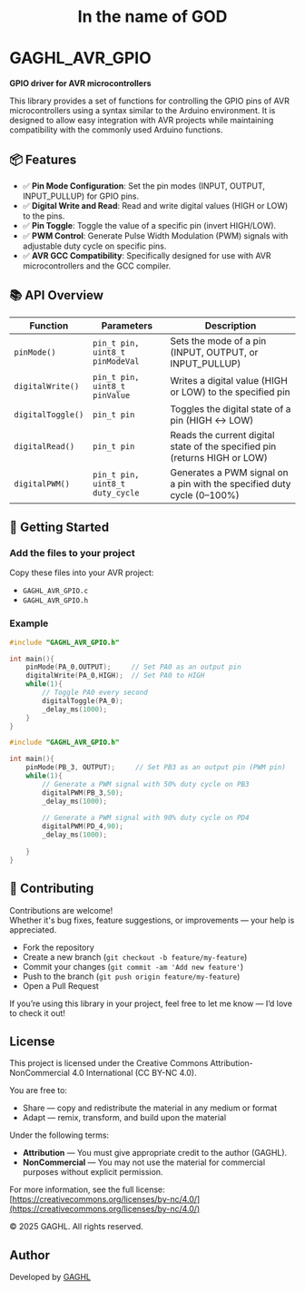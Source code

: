 <h1 align="center">In the name of GOD</h1>

# GAGHL_AVR_GPIO

**GPIO driver for AVR microcontrollers**

This library provides a set of functions for controlling the GPIO pins of AVR microcontrollers using a syntax similar to the Arduino environment. It is designed to allow easy integration with AVR projects while maintaining compatibility with the commonly used Arduino functions.

## 📦 Features

- ✅ **Pin Mode Configuration**: Set the pin modes (INPUT, OUTPUT, INPUT_PULLUP) for GPIO pins.
- ✅ **Digital Write and Read**: Read and write digital values (HIGH or LOW) to the pins.
- ✅ **Pin Toggle**: Toggle the value of a specific pin (invert HIGH/LOW).
- ✅ **PWM Control**: Generate Pulse Width Modulation (PWM) signals with adjustable duty cycle on specific pins.
- ✅ **AVR GCC Compatibility**: Specifically designed for use with AVR microcontrollers and the GCC compiler.

## 📚 API Overview

| Function          | Parameters                      | Description                                                                |
| ----------------- | ------------------------------- | -------------------------------------------------------------------------- |
| `pinMode()`       | `pin_t pin, uint8_t pinModeVal` | Sets the mode of a pin (INPUT, OUTPUT, or INPUT\_PULLUP)                   |
| `digitalWrite()`  | `pin_t pin, uint8_t pinValue`   | Writes a digital value (HIGH or LOW) to the specified pin                  |
| `digitalToggle()` | `pin_t pin`                     | Toggles the digital state of a pin (HIGH ↔ LOW)                            |
| `digitalRead()`   | `pin_t pin`                     | Reads the current digital state of the specified pin (returns HIGH or LOW) |
| `digitalPWM()`    | `pin_t pin, uint8_t duty_cycle` | Generates a PWM signal on a pin with the specified duty cycle (0–100%)     |


## 🚀 Getting Started

### Add the files to your project

Copy these files into your AVR project:

- `GAGHL_AVR_GPIO.c`
- `GAGHL_AVR_GPIO.h`


### Example

```c
#include "GAGHL_AVR_GPIO.h"

int main(){
    pinMode(PA_0,OUTPUT);     // Set PA0 as an output pin
    digitalWrite(PA_0,HIGH);  // Set PA0 to HIGH
    while(1){
        // Toggle PA0 every second
        digitalToggle(PA_0);
        _delay_ms(1000);
    }
}
```

```c
#include "GAGHL_AVR_GPIO.h"

int main(){
    pinMode(PB_3, OUTPUT);     // Set PB3 as an output pin (PWM pin)
    while(1){
        // Generate a PWM signal with 50% duty cycle on PB3
        digitalPWM(PB_3,50);
        _delay_ms(1000);
        
        // Generate a PWM signal with 90% duty cycle on PD4
        digitalPWM(PD_4,90);
        _delay_ms(1000);
        
    }
}
```

## 🤝 Contributing

Contributions are welcome!  
Whether it's bug fixes, feature suggestions, or improvements — your help is appreciated.

- Fork the repository
- Create a new branch (`git checkout -b feature/my-feature`)
- Commit your changes (`git commit -am 'Add new feature'`)
- Push to the branch (`git push origin feature/my-feature`)
- Open a Pull Request

If you’re using this library in your project, feel free to let me know — I’d love to check it out!


## License

This project is licensed under the Creative Commons Attribution-NonCommercial 4.0 International (CC BY-NC 4.0).

You are free to:
- Share — copy and redistribute the material in any medium or format
- Adapt — remix, transform, and build upon the material

Under the following terms:
- **Attribution** — You must give appropriate credit to the author (GAGHL).
- **NonCommercial** — You may not use the material for commercial purposes without explicit permission.

For more information, see the full license: [https://creativecommons.org/licenses/by-nc/4.0/](https://creativecommons.org/licenses/by-nc/4.0/)

© 2025 GAGHL. All rights reserved.

## Author

Developed by [GAGHL](https://github.com/GAGHL)
